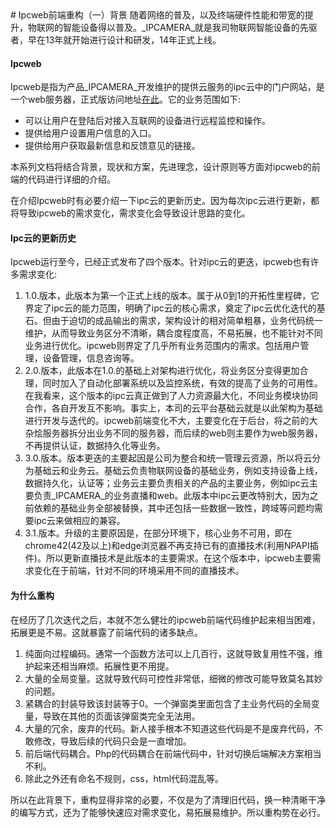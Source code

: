 <meta http-equiv="Content-Type" content="text/html; charset=utf-8">
# Ipcweb前端重构（一）背景  
随着网络的普及，以及终端硬件性能和带宽的提升，物联网的智能设备得以普及。_IPCAMERA_就是我司物联网智能设备的先驱者，早在13年就开始进行设计和研发，14年正式上线。

#### Ipcweb  
Ipcweb是指为产品_IPCAMERA_开发维护的提供云服务的ipc云中的门户网站，是一个web服务器，正式版访问地址[在此][ipcweb正式版地址]。它的业务范围如下:

* 可以让用户在登陆后对接入互联网的设备进行远程监控和操作。
* 提供给用户设置用户信息的入口。
* 提供给用户获取最新信息和反馈意见的链接。

本系列文档将结合背景，现状和方案，先进理念，设计原则等方面对ipcweb的前端的代码进行详细的介绍。

在介绍Ipcweb时有必要介绍一下ipc云的更新历史。因为每次ipc云进行更新，都将导致ipcweb的需求变化，需求变化会导致设计思路的变化。

#### Ipc云的更新历史  
Ipcweb运行至今，已经正式发布了四个版本。针对ipc云的更迭，ipcweb也有许多需求变化:

1. 1.0.版本，此版本为第一个正式上线的版本。属于从0到1的开拓性里程碑，它界定了ipc云的能力范围，明确了ipc云的核心需求，奠定了ipc云优化迭代的基石。但由于迫切的成品输出的需求，架构设计的相对简单粗暴，业务代码统一维护，从而导致业务区分不清晰，耦合度程度高，不易拓展，也不能针对不同业务进行优化。ipcweb则界定了几乎所有业务范围内的需求。包括用户管理，设备管理，信息咨询等。
2. 2.0.版本，此版本在1.0.的基础上对架构进行优化，将业务区分变得更加合理，同时加入了自动化部署系统以及监控系统，有效的提高了业务的可用性。在我看来，这个版本的ipc云真正做到了人力资源最大化，不同业务模块协同合作，各自开发互不影响。事实上，本司的云平台基础云就是以此架构为基础进行开发与迭代的。ipcweb前端变化不大，主要变化在于后台，将之前的大杂烩服务器拆分出业务不同的服务器，而后续的web则主要作为web服务器，不再提供认证，数据持久化等业务。
3. 3.0.版本。版本更迭的主要起因是公司为整合和统一管理云资源，所以将云分为基础云和业务云。基础云负责物联网设备的基础业务，例如支持设备上线，数据持久化，认证等；业务云主要负责相关的产品的主要业务，例如ipc云主要负责_IPCAMERA_的业务直播和web。此版本中ipc云更改特别大，因为之前依赖的基础业务全部被替换，其中还包括一些数据一致性，跨域等问题均需要ipc云来做相应的兼容。
4. 3.1.版本。升级的主要原因是，在部分环境下，核心业务不可用，即在chrome42(42及以上)和edge浏览器不再支持已有的直播技术(利用NPAPI插件)。所以更新直播技术是此版本的主要需求。在这个版本中，ipcweb主要需求变化在于前端，针对不同的环境采用不同的直播技术。

#### 为什么重构

在经历了几次迭代之后，本就不怎么健壮的ipcweb前端代码维护起来相当困难，拓展更是不易。这就暴露了前端代码的诸多缺点。

1. 纯面向过程编码。通常一个函数方法可以上几百行，这就导致复用性不强，维护起来还相当麻烦。拓展性更不用提。
2. 大量的全局变量。这就导致代码可控性非常低，细微的修改可能导致莫名其妙的问题。
3. 紧耦合的封装导致该封装等于0。一个弹窗类里面包含了主业务代码的全局变量，导致在其他的页面该弹窗类完全无法用。
4. 大量的冗余，废弃的代码。新人接手根本不知道这些代码是不是废弃代码，不敢修改，导致后续的代码只会是一直增加。
5. 前后端代码耦合。Php的代码耦合在前端代码中，针对切换后端解决方案相当不利。
6. 除此之外还有命名不规则，css，html代码混乱等。

所以在此背景下，重构显得非常的必要，不仅是为了清理旧代码，换一种清晰干净的编写方式，还为了能够快速应对需求变化，易拓展易维护。所以重构势在必行。

[ipcweb正式版地址]: https://www.tplinkcloud.com